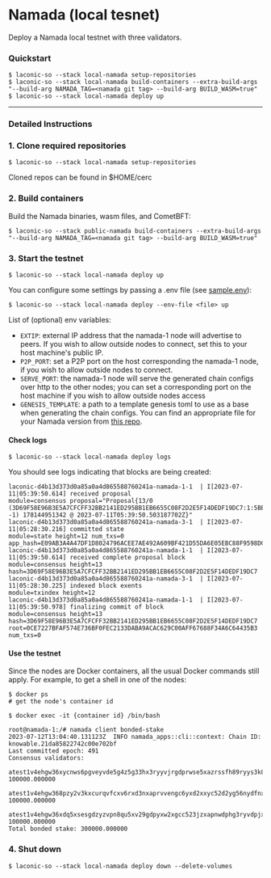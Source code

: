 # Namada (local tesnet)

Deploy a Namada local testnet with three validators.

### Quickstart
```
$ laconic-so --stack local-namada setup-repositories
$ laconic-so --stack local-namada build-containers --extra-build-args "--build-arg NAMADA_TAG=<namada git tag> --build-arg BUILD_WASM=true"
$ laconic-so --stack local-namada deploy up
```
---
### Detailed Instructions
### 1. Clone required repositories
```
$ laconic-so --stack local-namada setup-repositories
```
Cloned repos can be found in $HOME/cerc

### 2. Build containers
Build the Namada binaries, wasm files, and CometBFT:
```
$ laconic-so --stack public-namada build-containers --extra-build-args "--build-arg NAMADA_TAG=<namada git tag> --build-arg BUILD_WASM=true"
```

### 3. Start the testnet
```
$ laconic-so --stack local-namada deploy up
```
You can configure some settings by passing a .env file (see [sample.env](https://github.com/vknowable/stack-orchestrator/blob/local-namada/app/data/config/local-namada/sample.env)):
```
$ laconic-so --stack local-namada deploy --env-file <file> up
```
List of (optional) env variables:
- `EXTIP`: external IP address that the namada-1 node will advertise to peers. If you wish to allow outside nodes to connect, set this to your host machine's public IP.
- `P2P_PORT`: set a P2P port on the host corresponding the namada-1 node, if you wish to allow outside nodes to connect.
- `SERVE_PORT`: the namada-1 node will serve the generated chain configs over http to the other nodes; you can set a corresponding port on the host machine if you wish to allow outside nodes access
- `GENESIS_TEMPLATE`: a path to a template genesis toml to use as a base when generating the chain configs. You can find an appropriate file for your Namada version from [this repo](https://github.com/heliaxdev/anoma-network-config/tree/master/templates).

#### Check logs
```
$ laconic-so --stack local-namada deploy logs
```
You should see logs indicating that blocks are being created:
```
laconic-d4b13d373d0a85a0a4d865588760241a-namada-1-1  | I[2023-07-11|05:39:50.614] received proposal                            module=consensus proposal="Proposal{13/0 (3D69F58E96B3E5A7CFCFF32BB2141ED295BB1EB6655C08F2D2E5F14DEDF19DC7:1:5BE4A75DCA81, -1) 178144951342 @ 2023-07-11T05:39:50.503187702Z}"
laconic-d4b13d373d0a85a0a4d865588760241a-namada-3-1  | I[2023-07-11|05:28:30.216] committed state                              module=state height=12 num_txs=0 app_hash=E09AB3A4A47DF1D8024796ACEE7AE492A609BF421D55DA6E05EBC88F9598DC62
laconic-d4b13d373d0a85a0a4d865588760241a-namada-1-1  | I[2023-07-11|05:39:50.614] received complete proposal block             module=consensus height=13 hash=3D69F58E96B3E5A7CFCFF32BB2141ED295BB1EB6655C08F2D2E5F14DEDF19DC7
laconic-d4b13d373d0a85a0a4d865588760241a-namada-3-1  | I[2023-07-11|05:28:30.225] indexed block exents                         module=txindex height=12
laconic-d4b13d373d0a85a0a4d865588760241a-namada-1-1  | I[2023-07-11|05:39:50.978] finalizing commit of block                   module=consensus height=13 hash=3D69F58E96B3E5A7CFCFF32BB2141ED295BB1EB6655C08F2D2E5F14DEDF19DC7 root=0CE7227BFAF574E736BF0FEC2133DABA9ACAC629C00AFF67688F34A6C64435B3 num_txs=0
```

#### Use the testnet
Since the nodes are Docker containers, all the usual Docker commands still apply. For example, to get a shell in one of the nodes:
```
$ docker ps
# get the node's container id

$ docker exec -it {container id} /bin/bash

root@namada-1:/# namada client bonded-stake
2023-07-12T13:04:40.131123Z  INFO namada_apps::cli::context: Chain ID: knowable.21da85822742c00e702bf
Last committed epoch: 491
Consensus validators:
  atest1v4ehgw36xycnws6pgveyvde5g4z5g33hx3ryyvjrgdprwse5xazrssfh89ryys3k8qcnzde55vznxy: 100000.000000
  atest1v4ehgw368pzy2v3kxcurqvfcxv6rxd3nxaprvvengc6yxd2xxyc52d2yg56nydfnxvcygvzxp4p6a6: 100000.000000
  atest1v4ehgw36xdq5xsesgdzyzvpn8qu5xv29gdpyxw2xgcc523jzxapnwdphg3ryvdpjx9prx3zryaezrt: 100000.000000
Total bonded stake: 300000.000000
```

### 4. Shut down
```
$ laconic-so --stack local-namada deploy down --delete-volumes
```

